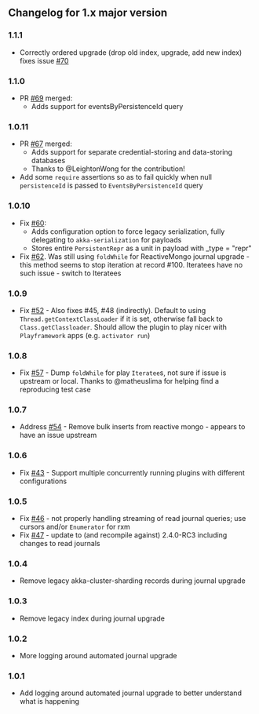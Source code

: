 ## Changelog for 1.x major version

### 1.1.1
* Correctly ordered upgrade (drop old index, upgrade, add new index) fixes issue [#70](https://github.com/scullxbones/akka-persistence-mongo/issues/70)

### 1.1.0
* PR [#69](https://github.com/scullxbones/akka-persistence-mongo/pull/69) merged:
  * Adds support for eventsByPersistenceId query

### 1.0.11
* PR [#67](https://github.com/scullxbones/akka-persistence-mongo/pull/67) merged:
  * Adds support for separate credential-storing and data-storing databases
  * Thanks to @LeightonWong for the contribution!
* Add some `require` assertions so as to fail quickly when null `persistenceId` is passed to `EventsByPersistenceId` query

### 1.0.10

* Fix [#60](https://github.com/scullxbones/akka-persistence-mongo/issues/60):
  * Adds configuration option to force legacy serialization, fully delegating to `akka-serialization` for payloads
  * Stores entire `PersistentRepr` as a unit in payload with _type = "repr"
* Fix [#62](https://github.com/scullxbones/akka-persistence-mongo/issues/62).  Was still using `foldWhile` for ReactiveMongo journal upgrade - this method seems to stop iteration at record #100.  Iteratees have no such issue - switch to Iteratees

### 1.0.9

* Fix [#52](https://github.com/scullxbones/akka-persistence-mongo/issues/52) - Also fixes #45, #48 (indirectly).  Default to using `Thread.getContextClassLoader` if it is set, otherwise fall back to `Class.getClassloader`.  Should allow the plugin to play nicer with `Playframework` apps (e.g. `activator run`)

### 1.0.8

* Fix [#57](https://github.com/scullxbones/akka-persistence-mongo/issues/57) - Dump `foldWhile` for play `Iteratee`s, not sure if issue is upstream or local.  Thanks to @matheuslima for helping find a reproducing test case 

### 1.0.7

* Address [#54](https://github.com/scullxbones/akka-persistence-mongo/issues/54) - Remove bulk inserts from reactive mongo - appears to have an issue upstream

### 1.0.6

* Fix [#43](https://github.com/scullxbones/akka-persistence-mongo/issues/43) - Support multiple concurrently running plugins with different configurations

### 1.0.5

* Fix [#46](https://github.com/scullxbones/akka-persistence-mongo/issues/46) - not properly handling streaming of read journal queries; use cursors and/or `Enumerator` for rxm
* Fix [#47](https://github.com/scullxbones/akka-persistence-mongo/issues/47) - update to (and recompile against) 2.4.0-RC3 including changes to read journals

### 1.0.4

* Remove legacy akka-cluster-sharding records during journal upgrade

### 1.0.3

* Remove legacy index during journal upgrade

### 1.0.2

* More logging around automated journal upgrade

### 1.0.1

* Add logging around automated journal upgrade to better understand what is happening
